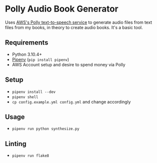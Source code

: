# Polly Audio Book Generator

Uses [AWS's Polly text-to-speech service](https://aws.amazon.com/polly/) to generate audio files from text files from my books, in theory to create audio books. It's a basic tool.

## Requirements

- Python 3.10.4+
- [Pipenv](https://pypi.org/project/pipenv/#installation) (`pip install pipenv`)
- AWS Account setup and desire to spend money via Polly

## Setup

- `pipenv install --dev`
- `pipenv shell`
- `cp config.example.yml config.yml` and change accordingly

## Usage

- `pipenv run python synthesize.py`

## Linting

- `pipenv run flake8`
